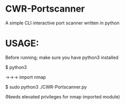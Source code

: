 # CWR-Portscanner
A simple CLI interactive port scanner written in python



# USAGE: 
Before running; make sure you have python3 installed


$ python3



->->-> import nmap

$ sudo python3 ./CWR-Portscanner.py                             


(Needs elevated privileges for nmap imported module)
